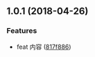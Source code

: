 <a name="1.0.1"></a>
## 1.0.1 (2018-04-26)


### Features

* feat 内容 ([817f886](https://github.com/Jesonhu/git-study-demo/commit/817f886))



